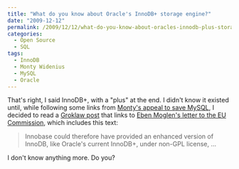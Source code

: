```yaml
---
title: "What do you know about Oracle's InnoDB+ storage engine?"
date: "2009-12-12"
permalink: /2009/12/12/what-do-you-know-about-oracles-innodb-plus-storage-engine/
categories:
  - Open Source
  - SQL
tags:
  - InnoDB
  - Monty Widenius
  - MySQL
  - Oracle
---
```

That's right, I said InnoDB+, with a "plus" at the end. I didn't know it existed until, while following some links from [Monty's appeal to save MySQL][1], I decided to read a [Groklaw post][2] that links to [Eben Moglen's letter to the EU Commission][3], which includes this text:

> Innobase could therefore have provided an enhanced version of InnoDB, like Oracle's current InnoDB+, under non-GPL license, &#8230;

I don't know anything more. Do you?

 [1]: http://monty-says.blogspot.com/2009/12/help-saving-mysql.html
 [2]: http://www.groklaw.net/articlebasic.php?story=20091204095942328
 [3]: http://www.softwarefreedom.org/resources/2009/Oracle-Sun-EC-opinion.pdf
